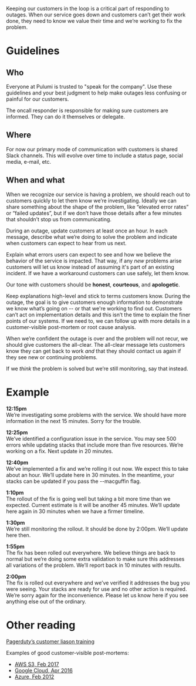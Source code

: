 Keeping our customers in the loop is a critical part of responding to outages. When our service goes down and customers can’t get their work done, they need to know we value their time and we’re working to fix the problem.

# Guidelines

## Who
Everyone at Pulumi is trusted to "speak for the company". Use these guidelines and your best judgment to help make outages less confusing or painful for our customers.

The oncall responder is responsible for making sure customers are informed. They can do it themselves or delegate.

## Where
For now our primary mode of communication with customers is shared Slack channels. This will evolve over time to include a status page, social media, e-mail, etc.

## When and what
When we recognize our service is having a problem, we should reach out to customers quickly to let them know we’re investigating. Ideally we can share something about the shape of the problem, like “elevated error rates” or “failed updates”, but if we don’t have those details after a few minutes that shouldn’t stop us from communicating.

During an outage, update customers at least once an hour. In each message, describe what we’re doing to solve the problem and indicate when customers can expect to hear from us next.

Explain what errors users can expect to see and how we believe the behavior of the service is impacted. That way, if any *new* problems arise customers will let us know instead of assuming it's part of an existing incident. If we have a workaround customers can use safely, let them know.

Our tone with customers should be **honest**, **courteous**, and **apologetic**.

Keep explanations high-level and stick to terms customers know. During the outage, the goal is to give customers enough information to demonstrate we know what’s going on -- or that we're working to find out. Customers can’t act on implementation details and this isn’t the time to explain the finer points of our systems. If we need to, we can follow up with more details in a customer-visible post-mortem or root cause analysis.

When we’re confident the outage is over and the problem will not recur, we should give customers the all-clear. The all-clear message lets customers know they can get back to work _and_ that they should contact us again if they see new or continuing problems.

If we _think_ the problem is solved but we’re still monitoring, say that instead.

# Example
**12:15pm**  
We’re investigating some problems with the service. We should have more information in the next 15 minutes. Sorry for the trouble.

**12:25pm**  
We’ve identified a configuration issue in the service. You may see 500 errors while updating stacks that include more than five resources. We’re working on a fix. Next update in 20 minutes.

**12:40pm**  
We’ve implemented a fix and we’re rolling it out now. We expect this to take about an hour. We’ll update here in 30 minutes. In the meantime, your stacks can be updated if you pass the --macguffin flag.

**1:10pm**  
The rollout of the fix is going well but taking a bit more time than we expected. Current estimate is it will be another 45 minutes. We’ll update here again in 30 minutes when we have a firmer timeline.

**1:30pm**  
We’re still monitoring the rollout. It should be done by 2:00pm. We’ll update here then.

**1:55pm**  
The fix has been rolled out everywhere. We believe things are back to normal but we’re doing some extra validation to make sure this addresses all variations of the problem. We’ll report back in 10 minutes with results.

**2:00pm**  
The fix is rolled out everywhere and we’ve verified it addresses the bug you were seeing. Your stacks are ready for use and no other action is required. We’re sorry again for the inconvenience. Please let us know here if you see anything else out of the ordinary.

# Other reading
[Pagerduty’s customer liason training](https://response.pagerduty.com/training/customer_liaison/)

Examples of good customer-visible post-mortems:
- [AWS S3, Feb 2017](https://aws.amazon.com/message/41926/)
- [Google Cloud, Apr 2016](https://status.cloud.google.com/incident/compute/16007)
- [Azure, Feb 2012](https://azure.microsoft.com/en-us/blog/summary-of-windows-azure-service-disruption-on-feb-29th-2012/)
